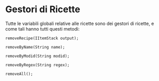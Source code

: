 # Gestori di Ricette


Tutte le variabili globali relative alle ricette sono dei gestori di ricette, e come tali hanno tutti questi metodi:

```zenscript
removeRecipe(IItemStack output);
```

```zenscript
removeByName(String name);
```

```zenscript
removeByModid(String modid);
```

```zenscript
removeByRegex(String regex);
```

```zenscript
removeAll();
```



